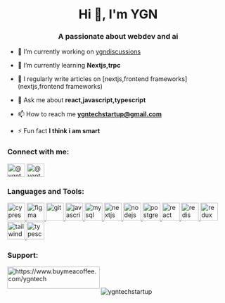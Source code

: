 <h1 align="center">Hi 👋, I'm YGN</h1>
<h3 align="center">A passionate about webdev and ai</h3>

- 🔭 I’m currently working on [ygndiscussions](https://github.com/YGNTECHSTARTUP/ygndiscussi)

- 🌱 I’m currently learning **Nextjs,trpc**

- 📝 I regularly write articles on [nextjs,frontend frameworks](nextjs,frontend frameworks)

- 💬 Ask me about **react,javascript,typescript**

- 📫 How to reach me **ygntechstartup@gmail.com**

- ⚡ Fun fact **I think i am smart**

<h3 align="left">Connect with me:</h3>
<p align="left">
<a href="https://dev.to/@ygntechstartup" target="blank"><img align="center" src="https://raw.githubusercontent.com/rahuldkjain/github-profile-readme-generator/master/src/images/icons/Social/devto.svg" alt="@ygntechstartup" height="30" width="40" /></a>
<a href="https://twitter.com/@ygntechstartup" target="blank"><img align="center" src="https://raw.githubusercontent.com/rahuldkjain/github-profile-readme-generator/master/src/images/icons/Social/twitter.svg" alt="@ygntechstartup" height="30" width="40" /></a>
</p>

<h3 align="left">Languages and Tools:</h3>
<p align="left"> <a href="https://www.cypress.io" target="_blank" rel="noreferrer"> <img src="https://avatars2.githubusercontent.com/u/8908513?s=400&v=4" alt="cypress" width="40" height="40"/> </a> <a href="https://www.figma.com/" target="_blank" rel="noreferrer"> <img src="https://www.vectorlogo.zone/logos/figma/figma-icon.svg" alt="figma" width="40" height="40"/> </a> <a href="https://git-scm.com/" target="_blank" rel="noreferrer"> <img src="https://www.vectorlogo.zone/logos/git-scm/git-scm-icon.svg" alt="git" width="40" height="40"/> </a> <a href="https://developer.mozilla.org/en-US/docs/Web/JavaScript" target="_blank" rel="noreferrer"> <img src="https://th.bing.com/th/id/OIP.fGpgk9AVa9fKPUnSMhfLCAHaFj?rs=1&pid=ImgDetMain" alt="javascript" width="40" height="40"/> </a> <a href="https://www.mysql.com/" target="_blank" rel="noreferrer"> <img src="https://www.logo.wine/logo/MySQL" alt="mysql" width="40" height="40"/> </a> <a href="https://nextjs.org/" target="_blank" rel="noreferrer"> <img src="https://worldvectorlogo.com/logo/next-js" alt="nextjs" width="40" height="40"/> </a> <a href="https://nodejs.org" target="_blank" rel="noreferrer"> <img src="https://upload.wikimedia.org/wikipedia/commons/thumb/d/d9/Node.js_logo.svg/590px-Node.js_logo.svg.png" alt="nodejs" width="40" height="40"/> </a> <a href="https://www.postgresql.org" target="_blank" rel="noreferrer"> <img src="https://www.logo.wine/logo/PostgreSQL" alt="postgresql" width="40" height="40"/> </a> <a href="https://reactjs.org/" target="_blank" rel="noreferrer"> <img src="https://www.logo.wine/logo/React_(web_framework)" alt="react" width="40" height="40"/> </a> <a href="https://redis.io" target="_blank" rel="noreferrer"> <img src="https://www.logo.wine/logo/Redis" alt="redis" width="40" height="40"/> </a> <a href="https://redux.js.org" target="_blank" rel="noreferrer"> <img src="https://miro.medium.com/v2/resize:fit:828/format:webp/1*4sxOPaVNwxrfZ9uxVbUaKg.jpeg" alt="redux" width="40" height="40"/> </a> <a href="https://tailwindcss.com/" target="_blank" rel="noreferrer"> <img src="https://www.vectorlogo.zone/logos/tailwindcss/tailwindcss-icon.svg" alt="tailwind" width="40" height="40"/> </a> <a href="https://www.typescriptlang.org/" target="_blank" rel="noreferrer"> <img src="https://upload.wikimedia.org/wikipedia/commons/4/4c/Typescript_logo_2020.svg" alt="typescript" width="40" height="40"/> </a> </p>

<h3 align="left">Support:</h3>
<p><a href="https://www.buymeacoffee.com/https://www.buymeacoffee.com/ygntech"> <img align="left" src="https://cdn.buymeacoffee.com/buttons/v2/default-yellow.png" height="50" width="210" alt="https://www.buymeacoffee.com/ygntech" /></a></p><br><br>

<p><img align="center" src="https://github-readme-stats.vercel.app/api/top-langs?username=ygntechstartup&show_icons=true&locale=en&layout=compact" alt="ygntechstartup" /></p>

